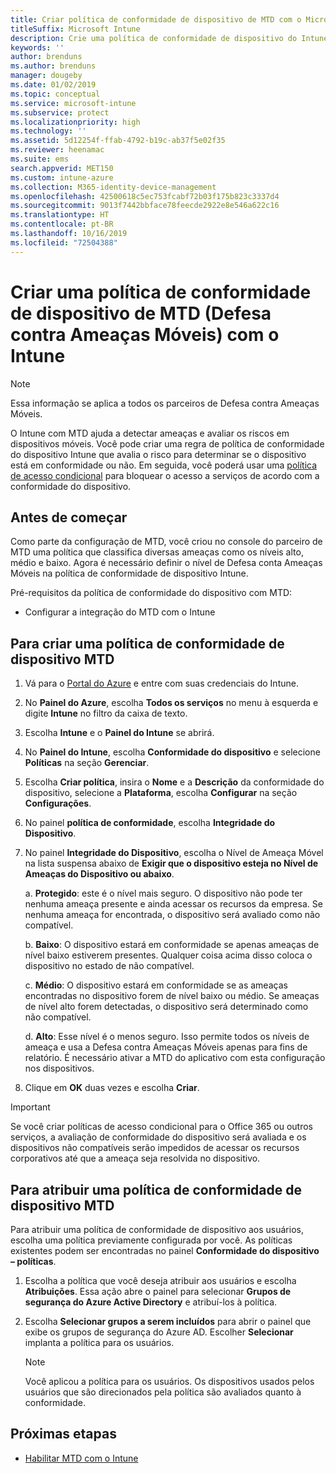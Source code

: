 ```yaml
---
title: Criar política de conformidade de dispositivo de MTD com o Microsoft Intune
titleSuffix: Microsoft Intune
description: Crie uma política de conformidade de dispositivo do Intune que usa os níveis de ameaça do parceiro de MTD para determinar se um dispositivo móvel pode acessar recursos da empresa.
keywords: ''
author: brenduns
ms.author: brenduns
manager: dougeby
ms.date: 01/02/2019
ms.topic: conceptual
ms.service: microsoft-intune
ms.subservice: protect
ms.localizationpriority: high
ms.technology: ''
ms.assetid: 5d12254f-ffab-4792-b19c-ab37f5e02f35
ms.reviewer: heenamac
ms.suite: ems
search.appverid: MET150
ms.custom: intune-azure
ms.collection: M365-identity-device-management
ms.openlocfilehash: 42500618c5ec753fcabf72b03f175b823c3337d4
ms.sourcegitcommit: 9013f7442bbface78feecde2922e8e546a622c16
ms.translationtype: HT
ms.contentlocale: pt-BR
ms.lasthandoff: 10/16/2019
ms.locfileid: "72504388"
---
```

# <a name="create-mobile-threat-defense-mtd-device-compliance-policy-with-intune"></a>Criar uma política de conformidade de dispositivo de MTD (Defesa contra Ameaças Móveis) com o Intune

> [!NOTE] 
> Essa informação se aplica a todos os parceiros de Defesa contra Ameaças Móveis.

O Intune com MTD ajuda a detectar ameaças e avaliar os riscos em dispositivos móveis. Você pode criar uma regra de política de conformidade do dispositivo Intune que avalia o risco para determinar se o dispositivo está em conformidade ou não. Em seguida, você poderá usar uma [política de acesso condicional](create-conditional-access-intune.md) para bloquear o acesso a serviços de acordo com a conformidade do dispositivo.

## <a name="before-you-begin"></a>Antes de começar

Como parte da configuração de MTD, você criou no console do parceiro de MTD uma política que classifica diversas ameaças como os níveis alto, médio e baixo. Agora é necessário definir o nível de Defesa conta Ameaças Móveis na política de conformidade de dispositivo Intune.

Pré-requisitos da política de conformidade do dispositivo com MTD:

- Configurar a integração do MTD com o Intune

## <a name="to-create-an-mtd-device-compliance-policy"></a>Para criar uma política de conformidade de dispositivo MTD

1. Vá para o [Portal do Azure](https://portal.azure.com/) e entre com suas credenciais do Intune.

2. No **Painel do Azure**, escolha **Todos os serviços** no menu à esquerda e digite **Intune** no filtro da caixa de texto.

3. Escolha **Intune** e o **Painel do Intune** se abrirá.

4. No **Painel do Intune**, escolha **Conformidade do dispositivo** e selecione **Políticas** na seção **Gerenciar**.

5. Escolha **Criar política**, insira o **Nome** e a **Descrição** da conformidade do dispositivo, selecione a **Plataforma**, escolha **Configurar** na seção **Configurações**.

6. No painel **política de conformidade**, escolha **Integridade do Dispositivo**.

7. No painel **Integridade do Dispositivo**, escolha o Nível de Ameaça Móvel na lista suspensa abaixo de **Exigir que o dispositivo esteja no Nível de Ameaças do Dispositivo ou abaixo**.

    a.  **Protegido**: este é o nível mais seguro. O dispositivo não pode ter nenhuma ameaça presente e ainda acessar os recursos da empresa. Se nenhuma ameaça for encontrada, o dispositivo será avaliado como não compatível.

    b.  **Baixo**: O dispositivo estará em conformidade se apenas ameaças de nível baixo estiverem presentes. Qualquer coisa acima disso coloca o dispositivo no estado de não compatível.

    c.  **Médio**: O dispositivo estará em conformidade se as ameaças encontradas no dispositivo forem de nível baixo ou médio. Se ameaças de nível alto forem detectadas, o dispositivo será determinado como não compatível.

    d.  **Alto**: Esse nível é o menos seguro. Isso permite todos os níveis de ameaça e usa a Defesa contra Ameaças Móveis apenas para fins de relatório. É necessário ativar a MTD do aplicativo com esta configuração nos dispositivos.

8. Clique em **OK** duas vezes e escolha **Criar**.

> [!IMPORTANT]
> Se você criar políticas de acesso condicional para o Office 365 ou outros serviços, a avaliação de conformidade do dispositivo será avaliada e os dispositivos não compatíveis serão impedidos de acessar os recursos corporativos até que a ameaça seja resolvida no dispositivo.

## <a name="to-assign-an-mtd-device-compliance-policy"></a>Para atribuir uma política de conformidade de dispositivo MTD

Para atribuir uma política de conformidade de dispositivo aos usuários, escolha uma política previamente configurada por você. As políticas existentes podem ser encontradas no painel **Conformidade do dispositivo – políticas**.

1. Escolha a política que você deseja atribuir aos usuários e escolha **Atribuições**. Essa ação abre o painel para selecionar **Grupos de segurança do Azure Active Directory** e atribuí-los à política.

2. Escolha **Selecionar grupos a serem incluídos** para abrir o painel que exibe os grupos de segurança do Azure AD.  Escolher **Selecionar** implanta a política para os usuários.

    > [!NOTE] 
    > Você aplicou a política para os usuários. Os dispositivos usados pelos usuários que são direcionados pela política são avaliados quanto à conformidade.

## <a name="next-steps"></a>Próximas etapas

- [Habilitar MTD com o Intune](mtd-connector-enable.md)
